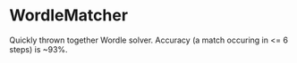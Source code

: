 # WordleMatcher

Quickly thrown together Wordle solver. Accuracy (a match occuring in <= 6 steps) is ~93%.
